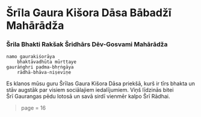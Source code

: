 # Šrīla Gaura Kišora Dāsa Bābadžī Mahārādža

### Šrila Bhakti Rakšak Šridhārs Dēv-Gosvami Mahārādža

    namo gaurakiśorāya
        bhaktāvadhūta mūrttaye
    gaurāṅghri padma-bhṛṅgāya
        rādhā-bhāva-niṣeviṇe

Es klanos mūsu guru Šrīlas Gaura Kišora Dāsa priekšā, kurš ir tīrs bhakta un stāv augstāk par visiem sociālajiem iedalījumiem. Viņš līdzinās bitei Šrī Gaurangas pēdu lotosā un savā sirdī vienmēr kalpo Šrī Rādhai.


> page = 16

